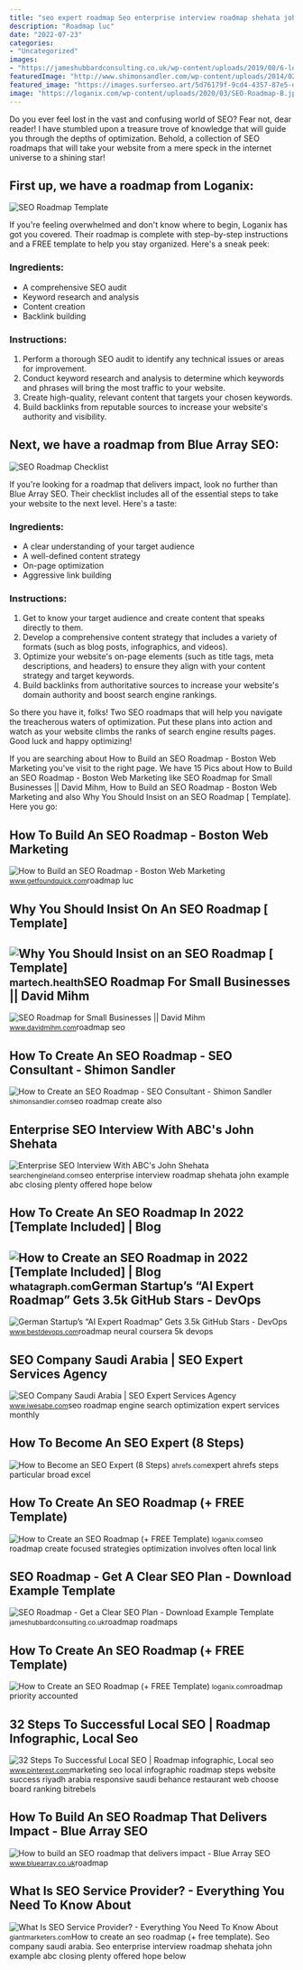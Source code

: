 ```yaml
---
title: "seo expert roadmap Seo enterprise interview roadmap shehata john example abc closing plenty offered hope below"
description: "Roadmap luc"
date: "2022-07-23"
categories:
- "Uncategorized"
images:
- "https://jameshubbardconsulting.co.uk/wp-content/uploads/2019/08/6-local-seo-1024x367.jpg"
featuredImage: "http://www.shimonsandler.com/wp-content/uploads/2014/02/seo-roadmap1-300x264.png"
featured_image: "https://images.surferseo.art/5d76179f-9cd4-4357-87e5-df5a1f1ad1d8.png"
image: "https://loganix.com/wp-content/uploads/2020/03/SEO-Roadmap-B.jpg"
---
```


Do you ever feel lost in the vast and confusing world of SEO? Fear not, dear reader! I have stumbled upon a treasure trove of knowledge that will guide you through the depths of optimization. Behold, a collection of SEO roadmaps that will take your website from a mere speck in the internet universe to a shining star!

First up, we have a roadmap from Loganix:
-----------------------------------------

![SEO Roadmap Template](https://loganix.com/wp-content/uploads/2020/03/SEO-Roadmap-B.jpg)

If you're feeling overwhelmed and don't know where to begin, Loganix has got you covered. Their roadmap is complete with step-by-step instructions and a FREE template to help you stay organized. Here's a sneak peek:

### Ingredients:

- A comprehensive SEO audit
- Keyword research and analysis
- Content creation
- Backlink building

### Instructions:

1. Perform a thorough SEO audit to identify any technical issues or areas for improvement.
2. Conduct keyword research and analysis to determine which keywords and phrases will bring the most traffic to your website.
3. Create high-quality, relevant content that targets your chosen keywords.
4. Build backlinks from reputable sources to increase your website's authority and visibility.

Next, we have a roadmap from Blue Array SEO:
--------------------------------------------

![SEO Roadmap Checklist](https://www.bluearray.co.uk/wp-content/uploads/2020/07/Screen-Shot-2020-07-07-at-15.29.19.png)

If you're looking for a roadmap that delivers impact, look no further than Blue Array SEO. Their checklist includes all of the essential steps to take your website to the next level. Here's a taste:

### Ingredients:

- A clear understanding of your target audience
- A well-defined content strategy
- On-page optimization
- Aggressive link building

### Instructions:

1. Get to know your target audience and create content that speaks directly to them.
2. Develop a comprehensive content strategy that includes a variety of formats (such as blog posts, infographics, and videos).
3. Optimize your website's on-page elements (such as title tags, meta descriptions, and headers) to ensure they align with your content strategy and target keywords.
4. Build backlinks from authoritative sources to increase your website's domain authority and boost search engine rankings.

So there you have it, folks! Two SEO roadmaps that will help you navigate the treacherous waters of optimization. Put these plans into action and watch as your website climbs the ranks of search engine results pages. Good luck and happy optimizing!

If you are searching about How to Build an SEO Roadmap - Boston Web Marketing you've visit to the right page. We have 15 Pics about How to Build an SEO Roadmap - Boston Web Marketing like SEO Roadmap for Small Businesses || David Mihm, How to Build an SEO Roadmap - Boston Web Marketing and also Why You Should Insist on an SEO Roadmap \[ Template\]. Here you go:

How To Build An SEO Roadmap - Boston Web Marketing
--------------------------------------------------

 ![How to Build an SEO Roadmap - Boston Web Marketing](https://www.getfoundquick.com/wp-content/uploads/2021/04/seo-roadmap.jpg) <small>www.getfoundquick.com</small>roadmap luc

Why You Should Insist On An SEO Roadmap \[ Template\]
-----------------------------------------------------

 ![Why You Should Insist on an SEO Roadmap [ Template]](https://www.cardinaldigitalmarketing.com/wp-content/uploads/2022/04/Sample-SEO-Roadmap-2.jpg) <small>martech.health</small>SEO Roadmap For Small Businesses || David Mihm
----------------------------------------------

 ![SEO Roadmap for Small Businesses || David Mihm](https://www.davidmihm.com/wp-content/uploads/2020/09/seo-roadmap-1024x561.png) <small>www.davidmihm.com</small>roadmap seo

How To Create An SEO Roadmap - SEO Consultant - Shimon Sandler
--------------------------------------------------------------

 ![How to Create an SEO Roadmap - SEO Consultant - Shimon Sandler](http://www.shimonsandler.com/wp-content/uploads/2014/02/seo-roadmap1-300x264.png) <small>shimonsandler.com</small>seo roadmap create also

Enterprise SEO Interview With ABC's John Shehata
------------------------------------------------

 ![Enterprise SEO Interview With ABC's John Shehata](http://searchengineland.com/figz/wp-content/seloads/2013/04/enterprise-seo-roadmap.jpg) <small>searchengineland.com</small>seo enterprise interview roadmap shehata john example abc closing plenty offered hope below

How To Create An SEO Roadmap In 2022 \[Template Included\] | Blog
-----------------------------------------------------------------

 ![How to Create an SEO Roadmap in 2022 [Template Included] | Blog](https://images.surferseo.art/5d76179f-9cd4-4357-87e5-df5a1f1ad1d8.png) <small>whatagraph.com</small>German Startup’s “AI Expert Roadmap” Gets 3.5k GitHub Stars - DevOps
--------------------------------------------------------------------

 ![German Startup’s “AI Expert Roadmap” Gets 3.5k GitHub Stars - DevOps](https://www.bestdevops.com/wp-content/uploads/2020/11/German-Startups-AI-Expert-Roadmap-Gets-3.5k-GitHub-Stars.png) <small>www.bestdevops.com</small>roadmap neural coursera 5k devops

SEO Company Saudi Arabia | SEO Expert Services Agency
-----------------------------------------------------

 ![SEO Company Saudi Arabia | SEO Expert Services Agency](https://www.iwesabe.com/iwesabe_website_theme/static/src/img/seo-roadmap.png) <small>www.iwesabe.com</small>seo roadmap engine search optimization expert services monthly

How To Become An SEO Expert (8 Steps)
-------------------------------------

 ![How to Become an SEO Expert (8 Steps)](https://ahrefs.com/blog/wp-content/uploads/2019/12/t-shaped_seo_expert_image.png) <small>ahrefs.com</small>expert ahrefs steps particular broad excel

How To Create An SEO Roadmap (+ FREE Template)
----------------------------------------------

 ![How to Create an SEO Roadmap (+ FREE Template)](https://loganix.com/wp-content/uploads/2020/03/SEO-Roadmap-B.jpg) <small>loganix.com</small>seo roadmap create focused strategies optimization involves often local link

SEO Roadmap - Get A Clear SEO Plan - Download Example Template
--------------------------------------------------------------

 ![SEO Roadmap - Get a Clear SEO Plan - Download Example Template](https://jameshubbardconsulting.co.uk/wp-content/uploads/2019/08/6-local-seo-1024x367.jpg) <small>jameshubbardconsulting.co.uk</small>roadmap roadmaps

How To Create An SEO Roadmap (+ FREE Template)
----------------------------------------------

 ![How to Create an SEO Roadmap (+ FREE Template)](https://loganix.com/wp-content/uploads/2020/03/SEO-Roadmap-2-300x129.jpg) <small>loganix.com</small>roadmap priority accounted

32 Steps To Successful Local SEO | Roadmap Infographic, Local Seo
-----------------------------------------------------------------

 ![32 Steps To Successful Local SEO | Roadmap infographic, Local seo](https://i.pinimg.com/originals/3e/ec/3d/3eec3db1fce6007c7e96964ab5e8c78f.jpg) <small>www.pinterest.com</small>marketing seo local infographic roadmap steps website success riyadh arabia responsive saudi behance restaurant web choose board ranking bitrebels

How To Build An SEO Roadmap That Delivers Impact - Blue Array SEO
-----------------------------------------------------------------

 ![How to build an SEO roadmap that delivers impact - Blue Array SEO](https://www.bluearray.co.uk/wp-content/uploads/2020/07/Screen-Shot-2020-07-07-at-15.29.19.png) <small>www.bluearray.co.uk</small>roadmap

What Is SEO Service Provider? - Everything You Need To Know About
-----------------------------------------------------------------

 ![What Is SEO Service Provider? - Everything You Need To Know About](https://giantmarketers.com/wp-content/uploads/2021/12/On-Page-SEO-roadmap-.png) <small>giantmarketers.com</small>How to create an seo roadmap (+ free template). Seo company saudi arabia. Seo enterprise interview roadmap shehata john example abc closing plenty offered hope below
